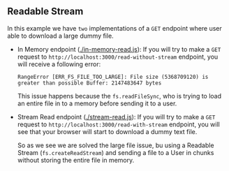 ## Readable Stream

In this example we have `two` implementations of a `GET` endpoint where user able to download a large dummy file.

- In Memory endpoint ([./in-memory-read.js](./in-memory-read.js)):
  If you will try to make a `GET` request to `http://localhost:3000/read-without-stream` endpoint, you will receive a following error:

  ```
  RangeError [ERR_FS_FILE_TOO_LARGE]: File size (5368709120) is greater than possible Buffer: 2147483647 bytes
  ```

  This issue happens because the `fs.readFileSync`, who is trying to load an entire file in to a memory before sending it to a user.

- Stream Read endpoint ([./stream-read.js](./stream-read.js)):
  If you will try to make a `GET` request to `http://localhost:3000/read-with-stream` endpoint, you will see that your browser will start to download a dummy text file.

  So as we see we are solved the large file issue, bu using a Readable Stream (`fs.createReadStream`) and sending a file to a User in chunks without storing the entire file in memory.
